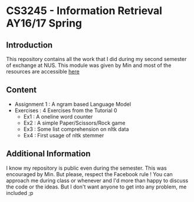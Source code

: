 # CS3245 - Information Retrieval AY16/17 Spring
## Introduction
This repository contains all the work that I did during my second semester of exchange at NUS.
This module was given by Min and most of the resources are accessible [here](www.comp.nus.edu.sg/~cs3245/)

## Content
- Assignment 1 : A ngram based Language Model
- Exercises : 4 Exercises from the Tutorial 0
    - Ex1 : A oneline word counter
    - Ex2 : A simple Paper/Scissors/Rock game
    - Ex3 : Some list comprehension on nltk data
    - Ex4 : First usage of nltk stemmer

## Additional Information
I know my repository is public even during the semester. This was encouraged by Min. But please, respect the Facebook rule !
You can approach me during class or whenever and I'd more than happy to discuss the code or the ideas.
But I don't want anyone to get into any problem, me included ;p